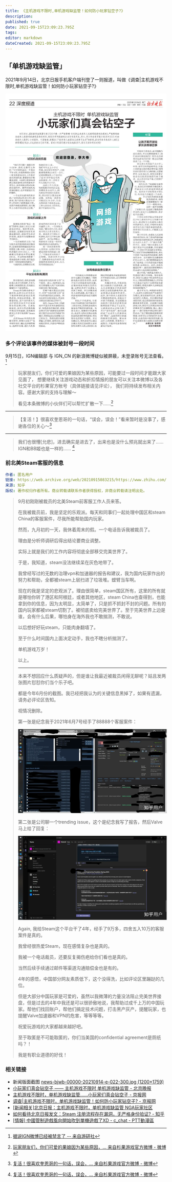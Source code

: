 ```yaml
---
title: 《主机游戏不限时,单机游戏缺监管！如何防小玩家钻空子?》
description: 
published: true
date: 2021-09-15T23:09:23.795Z
tags:
editor: markdown
dateCreated: 2021-09-15T23:09:23.795Z
---
```


## 「单机游戏缺监管」

2021年9月14日，北京日报手机客户端刊登了一则报道，叫做《调查|主机游戏不限时,单机游戏缺监管！如何防小玩家钻空子?》

![北京晚报2021年9月14日22版](/src/game/Steam/北京晚报2021年9月14日22版.jpg)

### 多个评论该事件的媒体被封号一段时间

9月15日，IGN编辑部 与 IGN_CN 的新浪微博疑似被屏蔽，未登录账号无法查看。[^952562]

[^952562]: [据说IGN微博已经被禁言了 -- 来自游研社](https://web.archive.org/web/20210915143656/https://www.yystv.cn/n/952562)

> 玩家朋友们，你们可爱的果娘因为某些原因，可能要过一段时间才能跟大家见面了，
  想要继续关注游戏动态和折扣情报的朋友可以关注本微博以及各社交平台的杉果官方帐号（具体链接请见评论），
  我们将持续发布相关内容。感谢大家的支持与理解～
>
> 看见本条微博的小伙伴们可以帮忙扩散一下……[^y58IS]

[^y58IS]: [玩家朋友们，你们可爱的果娘因为某些原因，... 来自杉果游戏官方微博 - 微博](https://archive.is/y58IS "https://www.weibo.com/5578017290/KyjbLEBTc")

---

> 【复活！】很喜欢奎恩哥的一句话，“误会，误会！”看来暂时是没事了，感谢各位的关心～[^7nuh8]

---

> 我们也很懵[允悲]，进去确实是进去了，出来也是没什么预兆就出来了……IGN和BB姬也是一样的…… [^7nuh8]

[^7nuh8]: [复活！很喜欢奎恩哥的一句话，误会，... 来自杉果游戏官方微博 - 微博](https://archive.is/7nuh8 "https://www.weibo.com/5578017290/KyjMMdSHz")

### 前北美Steam客服的信息

```YAML
作者: 匿名用户  
链接: https://web.archive.org/web/20210915083215/https://www.zhihu.com/question/398634825/answer/2116167003  
来源: 知乎  
版权: 著作权归作者所有。商业转载请联系作者获得授权，非商业转载请注明出处。  
```

> 9月初刚刚被裁员的北美Steam前客服工作人员来答。
>
> 在我被裁员前，我是坚定的乐观派。每天和同事们一起处理中国区和steam China的客服案件，尽我所能帮助国内玩家。
>
> 然而，九月初的一天，我休着周末的假。一个电话告诉我被裁员了。
>
> 理由是分析师调研后得出结论要商业调整。
>
> 实际上就是我们的工作内容将彻底全部移交完美世界了。
>
> 于是，我知道，steam没法继续呆在灰色地带了。
>
> 我曾经写过的无数的治理vpn和加速器的报告和建议，我为国内玩家作出的努力和帮助，全都被steam上层扫进了垃圾堆。螳臂当车啊。
>
> 现在的我是坚定的悲观派了。理由很简单，steam国区所有，这里的所有就是哪怕你转了港区和阿根廷，或者其他地区，steam China也查得到，也能拿到你的信息，因为太明显，太简单了，只是抓不抓封不封的问题。所有的国内玩家都被steam切割了。被彻底卖给完美世界了。至于完美世界上边是谁，会有什么后果，哪怕身在海外我也不敢揣测，不敢说。
>
> 以后想好好玩steam，只能肉身翻墙了。
>
> 至于什么时间国内上面决定动手，我也不瞎分析揣测了。
>
> 单机游戏万岁！
>
> 以上。
>
> ---
>
> 本来不想回应什么质疑声的，但是谁让我最近被裁员闲得无聊呢？姑且发两张图片怼怼你们当个乐子吧。
>
> 都是今年6月份的截图。我已经把我认为的关键信息黑掉了，如果有遗漏，请务必评论区告知。
>
> 视情况删除。
>
> 第一张是纪念我于2021年6月7号经手了88888个客服案件：
>
> ![1](/src/game/Steam/Steam_C_P1.webp)
>
> 第二张是公司聊一个trending issue，这个是纪念我写了报告，然后Valve马上给了回复：
>
> ![2](/src/game/Steam/Steam_C_P2.webp)
>
> Again, 我给Steam这个平台干了4年，经手了9万多，四舍五入10万的客服案件是真的。
>
> 我曾经很热爱Steam，现在感情复杂也是真的。
>
> 我被一个电话裁员，还要反复揭伤疤给你们看也是真的。
>
> 当然后续手续通过邮件等渠道沟通赔偿金也是有的。
>
> 4年的感悟，中国部分网友素质低下，这个没得洗，比如评论区里蹦跶的几位。
>
> 但是大部分中国玩家是可爱的，虽然以我微薄的力量没法阻止完美世界接盘，但是过去的4年中我还是可以很骄傲地说，我帮助过成千上万的中国玩家。帮他们找回账户，帮他们搞定技术问题，打击黑产灰产，提醒玩家，也提醒Valve加速器和VPN的危害，等等等等。
>
> 祝爱玩游戏的大家都越来越好吧。
>
> 至于取匿是不可能取匿的，你们当美国的confidential agreement是厕纸吗？！
>
> 我是有职业道德的好伐！

### 相关链接

+ 新闻版面截图 [news-bjwb-00000-20210914-e-022-300.jpg (1200×1759)](https://archive.is/5IWnp "https://bjrbdzb.bjd.com.cn/bjwb/mobile/2021/20210914/20210914_022/news-bjwb-00000-20210914-e-022-300.jpg")
+ [小玩家们真会钻空子 —— 主机游戏不限时 单机游戏缺监管 - 北京晚报](https://web.archive.org/web/20210915033056/https://bjrbdzb.bjd.com.cn/bjwb/mobile/2021/20210914/20210914_022/content_20210914_022_1.htm#page20?digital:newspaperBjwb:empty)
+ [主机游戏不限时，单机游戏缺监管......小玩家们真会钻空子 - 京报网](https://web.archive.org/web/20210915033005/https://news.bjd.com.cn/deep/2021/09/14/173804t115.html)
+ [调查|主机游戏不限时，单机游戏缺监管！如何防小玩家钻空子? - 京报网](https://web.archive.org/web/20210915024906/https://news.bjd.com.cn/deep/2021/09/14/173751t115.html)
+ [[新闻相关]北京日报：主机游戏不限时，单机游戏缺监管 NGA玩家社区](https://archive.is/ER0AV "https://bbs.nga.cn/read.php?tid=28514992")
+ [如何看待北京日报发文：Steam 注册流程存在漏洞，无严格身份验证? - 知乎](https://web.archive.org/web/20210915090112/https://www.zhihu.com/question/486954215)
+ [[情報] 中國管制遊戲風向開始吹到單機遊戲了XD - c_chat - PTT動漫區](https://web.archive.org/web/20211010153904/https://pttcomic.com/c_chat/M.1631675732.A.B06.html)
